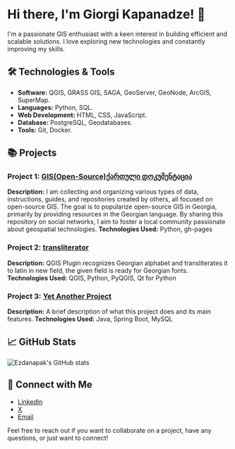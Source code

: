 # Hi there, I'm Giorgi Kapanadze! 👋

I'm a passionate GIS enthusiast with a keen interest in building efficient and scalable solutions. I love exploring new technologies and constantly improving my skills.

## 🛠️ Technologies & Tools

- **Software:** QGIS, GRASS GIS, SAGA, GeoServer, GeoNode, ArcGIS, SuperMap.
- **Languages:** Python, SQL.
- **Web Development:** HTML, CSS, JavaScript.
- **Database:** PostgreSQL, Geodatabases.
- **Tools:** Git, Docker.


## 📚 Projects

### Project 1: [GIS(Open-Source)ქართული დოკუმენტაცია](https://github.com/ezdanapak/GIS_OS_Doc)
**Description:** I am collecting and organizing various types of data, instructions, guides, and repositories created by others, all focused on open-source GIS.
The goal is to popularize open-source GIS in Georgia, primarily by providing resources in the Georgian language. By sharing this repository on social networks, I aim to foster a local community passionate about geospatial technologies.
**Technologies Used:** Python, gh-pages

### Project 2: [transliterator](https://github.com/ezdanapak/transliterator)
**Description:** QGIS Plugin recognizes Georgian alphabet and transliterates it to latin in new field, the given field is ready for Georgian fonts.
**Technologies Used:** QGIS, Python, PyQGIS, Qt for Python

### Project 3: [Yet Another Project](https://github.com/ezdanapak/yet-another-project)
**Description:** A brief description of what this project does and its main features.
**Technologies Used:** Java, Spring Boot, MySQL

## 📈 GitHub Stats

![Ezdanapak's GitHub stats](https://github-readme-stats.vercel.app/api?username=ezdanapak&show_icons=true&theme=radical)

## 🤝 Connect with Me

- [LinkedIn](https://www.linkedin.com/in/ezdanapak)
- [X](https://x.com/ezdanapak)
- [Email](mailto:g.kapanadze1908@gmail.com)

Feel free to reach out if you want to collaborate on a project, have any questions, or just want to connect!

<!--
**ezdanapak/ezdanapak** is a ✨ _special_ ✨ repository because its `README.md` (this file) appears on your GitHub profile.

Here are some ideas to get you started:

- 🔭 I’m currently working on ...
- 🌱 I’m currently learning ...
- 👯 I’m looking to collaborate on ...
- 🤔 I’m looking for help with ...
- 💬 Ask me about ...
- 📫 How to reach me: ...
- 😄 Pronouns: ...
- ⚡ Fun fact: ...
-->
